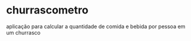 # churrascometro
aplicação para calcular a quantidade de comida e bebida por pessoa em um churrasco
